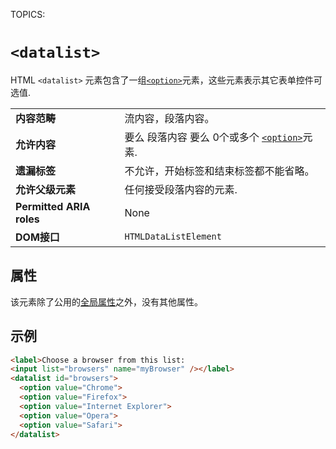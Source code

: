 TOPICS: <datalist>

# `<datalist>`

HTML `<datalist>` 元素包含了一组[`<option>`](/zh-hans/webfrontend/<option>)元素，这些元素表示其它表单控件可选值.

|  |  |
| :-- | :-- |
| **内容范畴** | 流内容，段落内容。|
| **允许内容** | 要么 段落内容 要么 0个或多个 [`<option>`](/zh-hans/webfrontend/<option>)元素. |
| **遗漏标签** | 不允许，开始标签和结束标签都不能省略。|
| **允许父级元素** | 任何接受段落内容的元素. |
| **Permitted ARIA roles** | None |
| **DOM接口** | `HTMLDataListElement` |

## 属性

该元素除了公用的[全局属性](/zh-hans/webfrontend/HTML_Global_Attributes)之外，没有其他属性。

## 示例

```html
<label>Choose a browser from this list:
<input list="browsers" name="myBrowser" /></label>
<datalist id="browsers">
  <option value="Chrome">
  <option value="Firefox">
  <option value="Internet Explorer">
  <option value="Opera">
  <option value="Safari">
</datalist>
```

